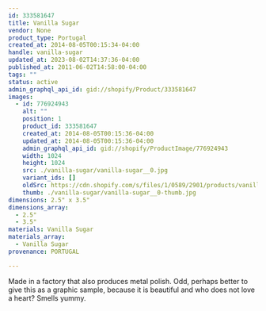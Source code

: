 ```yaml
---
id: 333581647
title: Vanilla Sugar
vendor: None
product_type: Portugal
created_at: 2014-08-05T00:15:34-04:00
handle: vanilla-sugar
updated_at: 2023-08-02T14:37:36-04:00
published_at: 2011-06-02T14:58:00-04:00
tags: ""
status: active
admin_graphql_api_id: gid://shopify/Product/333581647
images:
  - id: 776924943
    alt: ""
    position: 1
    product_id: 333581647
    created_at: 2014-08-05T00:15:36-04:00
    updated_at: 2014-08-05T00:15:36-04:00
    admin_graphql_api_id: gid://shopify/ProductImage/776924943
    width: 1024
    height: 1024
    src: ./vanilla-sugar/vanilla-sugar__0.jpg
    variant_ids: []
    oldSrc: https://cdn.shopify.com/s/files/1/0589/2901/products/vanilla-sugar.jpeg?v=1407212136
    thumb: ./vanilla-sugar/vanilla-sugar__0-thumb.jpg
dimensions: 2.5" x 3.5"
dimensions_array:
  - 2.5"
  - 3.5"
materials: Vanilla Sugar
materials_array:
  - Vanilla Sugar
provenance: PORTUGAL

---
```


Made in a factory that also produces metal polish. Odd, perhaps better to give this as a graphic sample, because it is beautiful and who does not love a heart? Smells yummy.